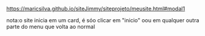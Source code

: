 https://maricsilva.github.io/siteJimmy/siteprojeto/meusite.html#modal1

nota:o site inicia em um card, é sóo clicar em "inicio" oou em qualquer outra parte do menu que volta ao normal
